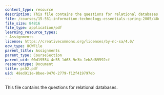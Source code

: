 ```yaml
---
content_type: resource
description: This file contains the questions for relational databases.
file: /courses/15-561-information-technology-essentials-spring-2005/48ed911e8bee94702779f12f419797eb_ps02.pdf
file_size: 84816
file_type: application/pdf
learning_resource_types:
- Assignments
license: https://creativecommons.org/licenses/by-nc-sa/4.0/
ocw_type: OCWFile
parent_title: Assignments
parent_type: CourseSection
parent_uid: 00d19554-4e55-1d63-9e3b-1eb8d89592cf
resourcetype: Document
title: ps02.pdf
uid: 48ed911e-8bee-9470-2779-f12f419797eb
---
```

This file contains the questions for relational databases.